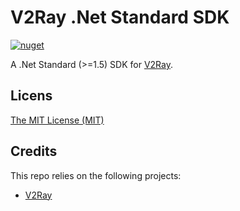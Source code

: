 # V2Ray .Net Standard SDK  

[![nuget](https://img.shields.io/nuget/v/V2Ray.SDK.svg)](https://www.nuget.org/packages/V2Ray.SDK/)  

A .Net Standard (>=1.5) SDK for [V2Ray](https://github.com/v2ray/v2ray-core/).

## Licens

[The MIT License (MIT)](https://raw.githubusercontent.com/techotaku/v2ray-dotnet-sdk/master/LICENSE)  

## Credits

This repo relies on the following projects:  

* [V2Ray](https://github.com/v2ray/v2ray-core/)  